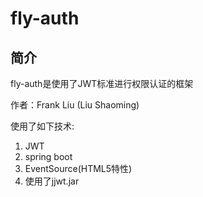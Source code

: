 # fly-auth
## 简介
fly-auth是使用了JWT标准进行权限认证的框架

作者：Frank Liu (Liu Shaoming)

使用了如下技术:
1. JWT
2. spring boot
3. EventSource(HTML5特性)
4. 使用了jjwt.jar
